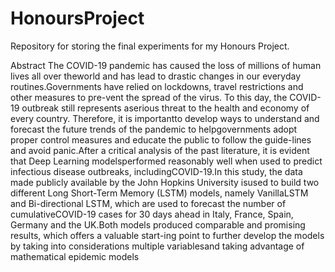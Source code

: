 # HonoursProject
Repository for storing the final experiments for my Honours Project.

Abstract
The COVID-19 pandemic has caused the loss of millions of human lives all over theworld and has lead to drastic changes in our everyday routines.Governments have relied on lockdowns, travel restrictions and other measures to pre-vent the spread of the virus.  To this day,  the COVID-19 outbreak still represents aserious threat to the health and economy of every country.  Therefore, it is importantto develop ways to understand and forecast the future trends of the pandemic to helpgovernments adopt proper control measures and educate the public to follow the guide-lines and avoid panic.After a critical analysis of the past literature, it is evident that Deep Learning modelsperformed reasonably well when used to predict infectious disease outbreaks, includingCOVID-19.In  this  study,  the  data  made  publicly  available  by  the  John  Hopkins  University  isused to build two different Long Short-Term Memory (LSTM) models, namely VanillaLSTM and Bi-directional LSTM, which are used to forecast the number of cumulativeCOVID-19 cases for 30 days ahead in Italy, France, Spain, Germany and the UK.Both models produced comparable and promising results, which offers a valuable start-ing point to further develop the models by taking into considerations multiple variablesand taking advantage of mathematical epidemic models
